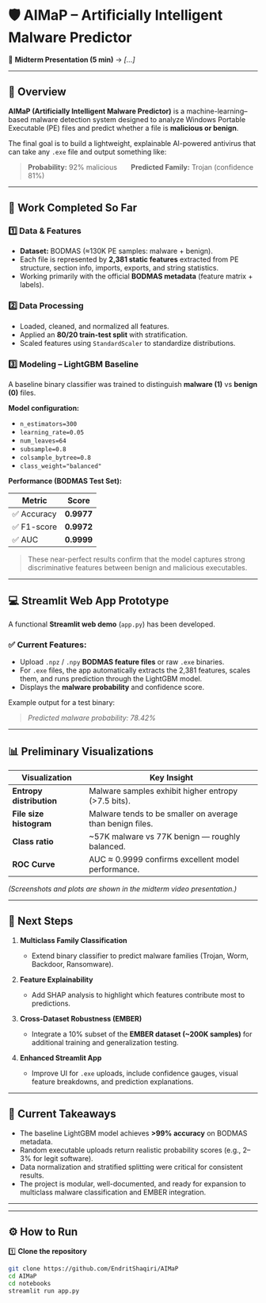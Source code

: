 # 🛡️ AIMaP – Artificially Intelligent Malware Predictor  

🎥 **Midterm Presentation (5 min)** → *[...]*  

---

## 📌 Overview  

**AIMaP (Artificially Intelligent Malware Predictor)** is a machine-learning–based malware detection system designed to analyze Windows Portable Executable (PE) files and predict whether a file is **malicious or benign**.  

The final goal is to build a lightweight, explainable AI-powered antivirus that can take any `.exe` file and output something like:  
> **Probability:** 92% malicious  **Predicted Family:** Trojan (confidence 81%)

---

## 🧩 Work Completed So Far  

### 1️⃣ Data & Features  
- **Dataset:** BODMAS (≈130K PE samples: malware + benign).  
- Each file is represented by **2,381 static features** extracted from PE structure, section info, imports, exports, and string statistics.  
- Working primarily with the official **BODMAS metadata** (feature matrix + labels).  

### 2️⃣ Data Processing  
- Loaded, cleaned, and normalized all features.  
- Applied an **80/20 train-test split** with stratification.  
- Scaled features using `StandardScaler` to standardize distributions.  

### 3️⃣ Modeling – LightGBM Baseline  
A baseline binary classifier was trained to distinguish **malware (1)** vs **benign (0)** files.  

**Model configuration:**
- `n_estimators=300`
- `learning_rate=0.05`
- `num_leaves=64`
- `subsample=0.8`
- `colsample_bytree=0.8`
- `class_weight="balanced"`

**Performance (BODMAS Test Set):**

| Metric | Score |
|---------|-------|
| ✅ Accuracy | **0.9977** |
| ✅ F1-score | **0.9972** |
| ✅ AUC | **0.9999** |

> These near-perfect results confirm that the model captures strong discriminative features between benign and malicious executables.

---

## 💻 Streamlit Web App Prototype  

A functional **Streamlit web demo** (`app.py`) has been developed.  

### ✅ Current Features:
- Upload `.npz` / `.npy` **BODMAS feature files** or raw `.exe` binaries.  
- For `.exe` files, the app automatically extracts the 2,381 features, scales them, and runs prediction through the LightGBM model.  
- Displays the **malware probability** and confidence score.

Example output for a test binary:
> *Predicted malware probability: 78.42%*

---

## 📊 Preliminary Visualizations  

| Visualization | Key Insight |
|---------------|--------------|
| **Entropy distribution** | Malware samples exhibit higher entropy (>7.5 bits). |
| **File size histogram** | Malware tends to be smaller on average than benign files. |
| **Class ratio** | ~57K malware vs 77K benign — roughly balanced. |
| **ROC Curve** | AUC ≈ 0.9999 confirms excellent model performance. |

*(Screenshots and plots are shown in the midterm video presentation.)*

---

## 🚀 Next Steps  

1. **Multiclass Family Classification**  
   - Extend binary classifier to predict malware families (Trojan, Worm, Backdoor, Ransomware).  

2. **Feature Explainability**  
   - Add SHAP analysis to highlight which features contribute most to predictions.  

3. **Cross-Dataset Robustness (EMBER)**  
   - Integrate a 10% subset of the **EMBER dataset (~200K samples)** for additional training and generalization testing.  

4. **Enhanced Streamlit App**  
   - Improve UI for `.exe` uploads, include confidence gauges, visual feature breakdowns, and prediction explanations.

---

## 🧭 Current Takeaways  

- The baseline LightGBM model achieves **>99% accuracy** on BODMAS metadata.  
- Random executable uploads return realistic probability scores (e.g., 2–3% for legit software).  
- Data normalization and stratified splitting were critical for consistent results.  
- The project is modular, well-documented, and ready for expansion to multiclass malware classification and EMBER integration.  

---


---

## ⚙️ How to Run  

1️⃣ **Clone the repository**
```bash
git clone https://github.com/EndritShaqiri/AIMaP
cd AIMaP
cd notebooks
streamlit run app.py


